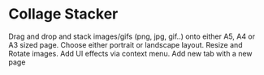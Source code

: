<h1>Collage Stacker</h1>

<p dir="auto">Drag and drop and stack images/gifs (png, jpg, gif..) onto either A5, A4 or A3 sized page. Choose either portrait or landscape layout. Resize and Rotate images. Add UI effects via context menu. Add new tab with a new page</p>
